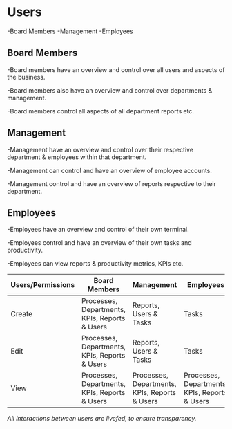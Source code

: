 # Users

-Board Members
-Management
-Employees

## Board Members

-Board members have an overview and control over all users and aspects of the business.

-Board members also have an overview and control over departments & management.

-Board members control all aspects of all department reports etc.

## Management

-Management have an overview and control over their respective department & employees within that department.

-Management can control and have an overview of employee accounts.

-Management control and have an overview of reports respective to their department.

## Employees

-Employees have an overview and control of their own terminal.

-Employees control and have an overview of their own tasks and productivity.

-Employees can view reports & productivity metrics, KPIs etc.

Users/Permissions | Board Members | Management | Employees
----------------- | ------------- | ---------- | ---------
Create | Processes, Departments, KPIs, Reports & Users | Reports, Users & Tasks | Tasks
Edit | Processes, Departments, KPIs, Reports & Users | Reports, Users & Tasks | Tasks
View | Processes, Departments, KPIs, Reports & Users | Processes, Departments, KPIs, Reports & Users | Processes, Departments, KPIs, Reports & Users

*All interactions between users are livefed, to ensure transparency.*